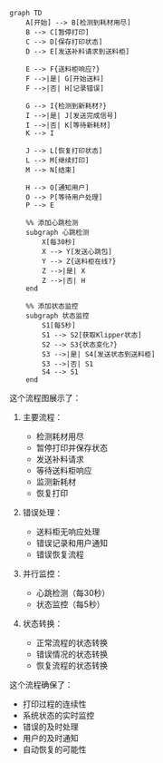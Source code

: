 ```mermaid
graph TD
    A[开始] --> B[检测到耗材用尽]
    B --> C[暂停打印]
    C --> D[保存打印状态]
    D --> E[发送补料请求到送料柜]
    
    E --> F{送料柜响应?}
    F -->|是| G[开始送料]
    F -->|否| H[记录错误]
    
    G --> I{检测到新耗材?}
    I -->|是| J[发送完成信号]
    I -->|否| K[等待新耗材]
    K --> I
    
    J --> L[恢复打印状态]
    L --> M[继续打印]
    M --> N[结束]
    
    H --> O[通知用户]
    O --> P[等待用户处理]
    P --> E
    
    %% 添加心跳检测
    subgraph 心跳检测
        X[每30秒]
        X --> Y[发送心跳包]
        Y --> Z{送料柜在线?}
        Z -->|是| X
        Z -->|否| H
    end
    
    %% 添加状态监控
    subgraph 状态监控
        S1[每5秒]
        S1 --> S2[获取Klipper状态]
        S2 --> S3{状态变化?}
        S3 -->|是| S4[发送状态到送料柜]
        S3 -->|否| S1
        S4 --> S1
    end
```

这个流程图展示了：

1. 主要流程：
   - 检测耗材用尽
   - 暂停打印并保存状态
   - 发送补料请求
   - 等待送料柜响应
   - 监测新耗材
   - 恢复打印

2. 错误处理：
   - 送料柜无响应处理
   - 错误记录和用户通知
   - 错误恢复流程

3. 并行监控：
   - 心跳检测（每30秒）
   - 状态监控（每5秒）

4. 状态转换：
   - 正常流程的状态转换
   - 错误情况的状态转换
   - 恢复流程的状态转换

这个流程确保了：
- 打印过程的连续性
- 系统状态的实时监控
- 错误的及时处理
- 用户的及时通知
- 自动恢复的可能性
